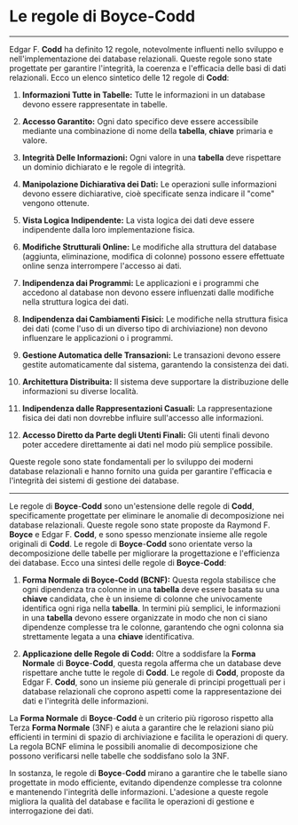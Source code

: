 # Le regole di **Boyce**-**Codd**

---

Edgar F. **Codd** ha definito 12 regole, notevolmente influenti nello sviluppo e nell'implementazione dei database relazionali. Queste regole sono state progettate per garantire l'integrità, la coerenza e l'efficacia delle basi di dati relazionali. Ecco un elenco sintetico delle 12 regole di **Codd**:

1. **Informazioni Tutte in Tabelle:** Tutte le informazioni in un database devono essere rappresentate in tabelle.

2. **Accesso Garantito:** Ogni dato specifico deve essere accessibile mediante una combinazione di nome della **tabella**, **chiave** primaria e valore.

3. **Integrità Delle Informazioni:** Ogni valore in una **tabella** deve rispettare un dominio dichiarato e le regole di integrità.

4. **Manipolazione Dichiarativa dei Dati:** Le operazioni sulle informazioni devono essere dichiarative, cioè specificate senza indicare il "come" vengono ottenute.

5. **Vista Logica Indipendente:** La vista logica dei dati deve essere indipendente dalla loro implementazione fisica.

6. **Modifiche Strutturali Online:** Le modifiche alla struttura del database (aggiunta, eliminazione, modifica di colonne) possono essere effettuate online senza interrompere l'accesso ai dati.

7. **Indipendenza dai Programmi:** Le applicazioni e i programmi che accedono al database non devono essere influenzati dalle modifiche nella struttura logica dei dati.

8. **Indipendenza dai Cambiamenti Fisici:** Le modifiche nella struttura fisica dei dati (come l'uso di un diverso tipo di archiviazione) non devono influenzare le applicazioni o i programmi.

9. **Gestione Automatica delle Transazioni:** Le transazioni devono essere gestite automaticamente dal sistema, garantendo la consistenza dei dati.

10. **Architettura Distribuita:** Il sistema deve supportare la distribuzione delle informazioni su diverse località.

11. **Indipendenza dalle Rappresentazioni Casuali:** La rappresentazione fisica dei dati non dovrebbe influire sull'accesso alle informazioni.

12. **Accesso Diretto da Parte degli Utenti Finali:** Gli utenti finali devono poter accedere direttamente ai dati nel modo più semplice possibile.

Queste regole sono state fondamentali per lo sviluppo dei moderni database relazionali e hanno fornito una guida per garantire l'efficacia e l'integrità dei sistemi di gestione dei database.

---

Le regole di **Boyce**-**Codd** sono un'estensione delle regole di **Codd**, specificamente progettate per eliminare le anomalie di decomposizione nei database relazionali. Queste regole sono state proposte da Raymond F. **Boyce** e Edgar F. **Codd**, e sono spesso menzionate insieme alle regole originali di **Codd**. Le regole di **Boyce**-**Codd** sono orientate verso la decomposizione delle tabelle per migliorare la progettazione e l'efficienza dei database. Ecco una sintesi delle regole di **Boyce**-**Codd**:

1. **Forma Normale di **Boyce**-**Codd** (BCNF):** Questa regola stabilisce che ogni dipendenza tra colonne in una **tabella** deve essere basata su una **chiave** candidata, che è un insieme di colonne che univocamente identifica ogni riga nella **tabella**. In termini più semplici, le informazioni in una **tabella** devono essere organizzate in modo che non ci siano dipendenze complesse tra le colonne, garantendo che ogni colonna sia strettamente legata a una **chiave** identificativa.

2. **Applicazione delle Regole di **Codd**:**  Oltre a soddisfare la **Forma Normale** di **Boyce**-**Codd**, questa regola afferma che un database deve rispettare anche tutte le regole di **Codd**. Le regole di **Codd**, proposte da Edgar F. **Codd**, sono un insieme più generale di principi progettuali per i database relazionali che coprono aspetti come la rappresentazione dei dati e l'integrità delle informazioni.

La **Forma Normale** di **Boyce**-**Codd** è un criterio più rigoroso rispetto alla Terza **Forma Normale** (3NF) e aiuta a garantire che le relazioni siano più efficienti in termini di spazio di archiviazione e facilita le operazioni di query. La regola BCNF elimina le possibili anomalie di decomposizione che possono verificarsi nelle tabelle che soddisfano solo la 3NF.

In sostanza, le regole di **Boyce**-**Codd** mirano a garantire che le tabelle siano progettate in modo efficiente, evitando dipendenze complesse tra colonne e mantenendo l'integrità delle informazioni. L'adesione a queste regole migliora la qualità del database e facilita le operazioni di gestione e interrogazione dei dati.

